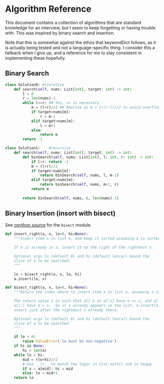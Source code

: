 # Algorithm Reference

This document contains a collection of algorithms that are standard knowledge for an interview, but I seem to keep forgetting or having trouble with. This was inspired by binary search and insertion. 

Note that this is somewhat against the ethos that keywordDict follows, as it is actually being tested and not a language-specific thing. I consider this a fallback when I give up, and a reference for me to stay consistent in implementing these hopefully.

## Binary Search

```python
class Solution0: #iterative
    def search(self, nums: List[int], target: int) -> int:
        l = 0
        r = len(nums)-1
        while l<=r: ## Yes, <= is necessary
            m = (l+r)//2 ## Rewrite as m = l+(r-l)//2 to avoid overflow. Not necessary here, but LOOK AT CONSTRAINTS!
            if target<nums[m]:
                r = m-1
            elif target>nums[m]:
                l = m+1
            else:
                return m
        return -1

class Solution1:    #recursive
    def search(self, nums: List[int], target: int) -> int:
        def binSearch(self, nums: List[int], l: int, r: int) -> int:
            if l>r: return -1
            m = (l+r)//2
            if target<nums[m]:
                return binSearch(self, nums, l, m-1)
            elif target>nums[m]:
                return binSearch(self, nums, m+1, r)
            return m
        
        return binSearch(self, nums, 0, len(nums)-1)
```

## Binary Insertion (insort with bisect)

See [cpython source](https://github.com/python/cpython/blob/3.9/Lib/bisect.py#L15-L35) for the `bisect` module.

```python
def insort_right(a, x, lo=0, hi=None):
    """Insert item x in list a, and keep it sorted assuming a is sorted.

    If x is already in a, insert it to the right of the rightmost x.

    Optional args lo (default 0) and hi (default len(a)) bound the
    slice of a to be searched.
    """

    lo = bisect_right(a, x, lo, hi)
    a.insert(lo, x)

def bisect_right(a, x, lo=0, hi=None):
    """Return the index where to insert item x in list a, assuming a is sorted.

    The return value i is such that all e in a[:i] have e <= x, and all e in
    a[i:] have e > x.  So if x already appears in the list, a.insert(x) will
    insert just after the rightmost x already there.

    Optional args lo (default 0) and hi (default len(a)) bound the
    slice of a to be searched.
    """

    if lo < 0:
        raise ValueError('lo must be non-negative')
    if hi is None:
        hi = len(a)
    while lo < hi:
        mid = (lo+hi)//2
        # Use __lt__ to match the logic in list.sort() and in heapq
        if x < a[mid]: hi = mid
        else: lo = mid+1
    return lo
```
